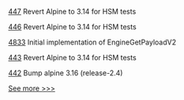 
[447](https://github.com/hyperledger/fabric-test/pull/447) Revert Alpine to 3.14 for HSM tests

[446](https://github.com/hyperledger/fabric-test/pull/446) Revert Alpine to 3.14 for HSM tests

[4833](https://github.com/hyperledger/besu/pull/4833) Initial implementation of EngineGetPayloadV2

[443](https://github.com/hyperledger/fabric-test/pull/443) Revert Alpine to 3.14 for HSM tests

[442](https://github.com/hyperledger/fabric-test/pull/442) Bump alpine 3.16 (release-2.4)


[See more >>>](https://start-here.hyperledger.org/pull-requests)
